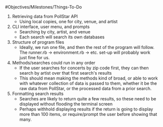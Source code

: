 #Objectives/Milestones/Things-To-Do
1. Retrieving data from PollStar API
    * Using local copies, one for city, venue, and artist
1. CLI interface, user menu, and prompts
    * Searching by city, artist, and venue
    * Each search will search its own databases
1. Structure of program files
    * Ideally, we run one file, and then the rest of the program will follow. The runner.rb -> environment.rb -> etc. set-up will probably work just fine for us.
1. Methods/searches could run in any order
    * If the user searches for concerts by zip code first, they can then search by artist over that first search's results
    * This should mean making the methods kind of broad, or able to work with whatever collection of data is passed to them, whether it be the raw data from PollStar, or the processed data from a prior search.
1. Formatting search results
    * Searches are likely to return quite a few results, so these need to be displayed without flooding the terminal screen
    * Perhaps withhold displaying results if the return is going to display more than 100 items, or require/prompt the user before showing that many.
